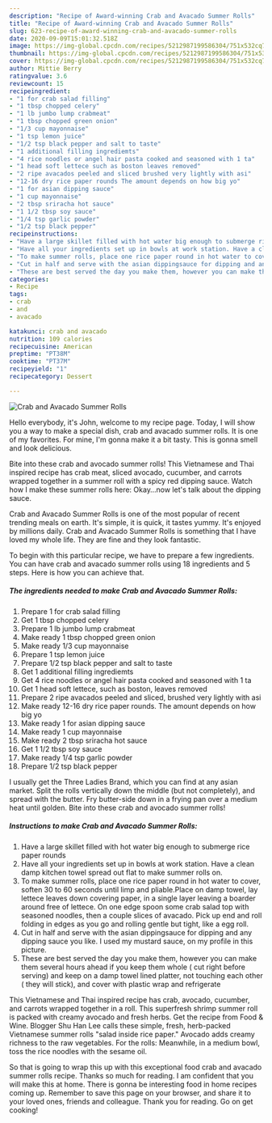 ```yaml
---
description: "Recipe of Award-winning Crab and Avacado Summer Rolls"
title: "Recipe of Award-winning Crab and Avacado Summer Rolls"
slug: 623-recipe-of-award-winning-crab-and-avacado-summer-rolls
date: 2020-09-09T15:01:32.518Z
image: https://img-global.cpcdn.com/recipes/5212987199586304/751x532cq70/crab-and-avacado-summer-rolls-recipe-main-photo.jpg
thumbnail: https://img-global.cpcdn.com/recipes/5212987199586304/751x532cq70/crab-and-avacado-summer-rolls-recipe-main-photo.jpg
cover: https://img-global.cpcdn.com/recipes/5212987199586304/751x532cq70/crab-and-avacado-summer-rolls-recipe-main-photo.jpg
author: Mittie Berry
ratingvalue: 3.6
reviewcount: 15
recipeingredient:
- "1 for crab salad filling"
- "1 tbsp chopped celery"
- "1 lb jumbo lump crabmeat"
- "1 tbsp chopped green onion"
- "1/3 cup mayonnaise"
- "1 tsp lemon juice"
- "1/2 tsp black pepper and salt to taste"
- "1 additional filling ingrediemts"
- "4 rice noodles or angel hair pasta cooked and seasoned with 1 ta"
- "1 head soft lettece such as boston leaves removed"
- "2 ripe avacados peeled and sliced brushed very lightly with asi"
- "12-16 dry rice paper rounds The amount depends on how big yo"
- "1 for asian dipping sauce"
- "1 cup mayonnaise"
- "2 tbsp sriracha hot sauce"
- "1 1/2 tbsp soy sauce"
- "1/4 tsp garlic powder"
- "1/2 tsp black pepper"
recipeinstructions:
- "Have a large skillet filled with hot water big enough to submerge rice paper rounds"
- "Have all your ingredients set up in bowls at work station. Have a clean damp kitchen towel spread out flat to make summer rolls on."
- "To make summer rolls, place one rice paper round in hot water to cover, soften 30 to 60 seconds until limp and pliable.Place on damp towel, lay lettece leaves down covering paper, in a single layer leaving a boarder around free of lettece. On one edge spoon some crab salad top with seasoned noodles,  then a couple slices of avacado. Pick up end and roll folding in edges as you go and rolling gentle but tight, like a egg roll."
- "Cut in half and serve with the asian dippingsauce for dipping and any dipping sauce you like. I used my mustard sauce, on my profile in this picture."
- "These are best served the day you make them, however you can make them several hours ahead if you keep them whole ( cut right before serving) and keep on a damp towel lined platter, not touching each other ( they will stick), and cover with plastic wrap and refrigerate"
categories:
- Recipe
tags:
- crab
- and
- avacado

katakunci: crab and avacado 
nutrition: 109 calories
recipecuisine: American
preptime: "PT38M"
cooktime: "PT37M"
recipeyield: "1"
recipecategory: Dessert

---
```



![Crab and Avacado Summer Rolls](https://img-global.cpcdn.com/recipes/5212987199586304/751x532cq70/crab-and-avacado-summer-rolls-recipe-main-photo.jpg)

Hello everybody, it's John, welcome to my recipe page. Today, I will show you a way to make a special dish, crab and avacado summer rolls. It is one of my favorites. For mine, I'm gonna make it a bit tasty. This is gonna smell and look delicious.

Bite into these crab and avocado summer rolls! This Vietnamese and Thai inspired recipe has crab meat, sliced avocado, cucumber, and carrots wrapped together in a summer roll with a spicy red dipping sauce. Watch how I make these summer rolls here: Okay…now let&#39;s talk about the dipping sauce.

Crab and Avacado Summer Rolls is one of the most popular of recent trending meals on earth. It's simple, it is quick, it tastes yummy. It's enjoyed by millions daily. Crab and Avacado Summer Rolls is something that I have loved my whole life. They are fine and they look fantastic.


To begin with this particular recipe, we have to prepare a few ingredients. You can have crab and avacado summer rolls using 18 ingredients and 5 steps. Here is how you can achieve that.

<!--inarticleads1-->

##### The ingredients needed to make Crab and Avacado Summer Rolls:

1. Prepare 1 for crab salad filling
1. Get 1 tbsp chopped celery
1. Prepare 1 lb jumbo lump crabmeat
1. Make ready 1 tbsp chopped green onion
1. Make ready 1/3 cup mayonnaise
1. Prepare 1 tsp lemon juice
1. Prepare 1/2 tsp black pepper and salt to taste
1. Get 1 additional filling ingrediemts
1. Get 4 rice noodles or angel hair pasta cooked and seasoned with 1 ta
1. Get 1 head soft lettece, such as boston, leaves removed
1. Prepare 2 ripe avacados peeled and sliced, brushed very lightly with asi
1. Make ready 12-16 dry rice paper rounds. The amount depends on how big yo
1. Make ready 1 for asian dipping sauce
1. Make ready 1 cup mayonnaise
1. Make ready 2 tbsp sriracha hot sauce
1. Get 1 1/2 tbsp soy sauce
1. Make ready 1/4 tsp garlic powder
1. Prepare 1/2 tsp black pepper


I usually get the Three Ladies Brand, which you can find at any asian market. Split the rolls vertically down the middle (but not completely), and spread with the butter. Fry butter-side down in a frying pan over a medium heat until golden. Bite into these crab and avocado summer rolls! 

<!--inarticleads2-->

##### Instructions to make Crab and Avacado Summer Rolls:

1. Have a large skillet filled with hot water big enough to submerge rice paper rounds
1. Have all your ingredients set up in bowls at work station. Have a clean damp kitchen towel spread out flat to make summer rolls on.
1. To make summer rolls, place one rice paper round in hot water to cover, soften 30 to 60 seconds until limp and pliable.Place on damp towel, lay lettece leaves down covering paper, in a single layer leaving a boarder around free of lettece. On one edge spoon some crab salad top with seasoned noodles,  then a couple slices of avacado. Pick up end and roll folding in edges as you go and rolling gentle but tight, like a egg roll.
1. Cut in half and serve with the asian dippingsauce for dipping and any dipping sauce you like. I used my mustard sauce, on my profile in this picture.
1. These are best served the day you make them, however you can make them several hours ahead if you keep them whole ( cut right before serving) and keep on a damp towel lined platter, not touching each other ( they will stick), and cover with plastic wrap and refrigerate


This Vietnamese and Thai inspired recipe has crab, avocado, cucumber, and carrots wrapped together in a roll. This superfresh shrimp summer roll is packed with creamy avocado and fresh herbs. Get the recipe from Food &amp; Wine. Blogger Shu Han Lee calls these simple, fresh, herb-packed Vietnamese summer rolls &#34;salad inside rice paper.&#34; Avocado adds creamy richness to the raw vegetables. For the rolls: Meanwhile, in a medium bowl, toss the rice noodles with the sesame oil. 

So that is going to wrap this up with this exceptional food crab and avacado summer rolls recipe. Thanks so much for reading. I am confident that you will make this at home. There is gonna be interesting food in home recipes coming up. Remember to save this page on your browser, and share it to your loved ones, friends and colleague. Thank you for reading. Go on get cooking!
